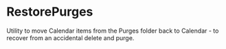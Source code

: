 # RestorePurges
Utility to move Calendar items from the Purges folder back to Calendar - to recover from an accidental delete and purge.
